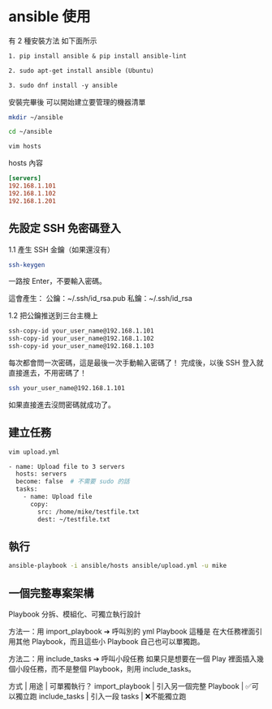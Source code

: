 # ansible 使用

有 2 種安裝方法 如下面所示

``` txt
1. pip install ansible & pip install ansible-lint

2. sudo apt-get install ansible (Ubuntu)

3. sudo dnf install -y ansible
```

安裝完畢後 可以開始建立要管理的機器清單

```bash
mkdir ~/ansible

cd ~/ansible

vim hosts
```

hosts 內容

```ini
[servers]
192.168.1.101
192.168.1.102
192.168.1.201
```

## 先設定 SSH 免密碼登入 

1.1 產生 SSH 金鑰（如果還沒有）

```bash
ssh-keygen
```

一路按 Enter，不要輸入密碼。

這會產生：
公鑰：~/.ssh/id_rsa.pub
私鑰：~/.ssh/id_rsa

1.2 把公鑰推送到三台主機上

```bash
ssh-copy-id your_user_name@192.168.1.101
ssh-copy-id your_user_name@192.168.1.102
ssh-copy-id your_user_name@192.168.1.103
```

每次都會問一次密碼，這是最後一次手動輸入密碼了！
完成後，以後 SSH 登入就直接進去，不用密碼了！

```bash
ssh your_user_name@192.168.1.101
```

如果直接進去沒問密碼就成功了。


## 建立任務

```bash
vim upload.yml

- name: Upload file to 3 servers
  hosts: servers
  become: false  # 不需要 sudo 的話
  tasks:
    - name: Upload file
      copy:
        src: /home/mike/testfile.txt
        dest: ~/testfile.txt
```

## 執行

```bash
ansible-playbook -i ansible/hosts ansible/upload.yml -u mike
```

## 一個完整專案架構

Playbook 分拆、模組化、可獨立執行設計

方法一：用 import_playbook ➔ 呼叫別的 yml Playbook
這種是 在大任務裡面引用其他 Playbook，而且這些小 Playbook 自己也可以單獨跑。

方法二：用 include_tasks ➔ 呼叫小段任務
如果只是想要在一個 Play 裡面插入幾個小段任務，而不是整個 Playbook，則用 include_tasks。

方式 | 用途 | 可單獨執行？
import_playbook | 引入另一個完整 Playbook | ✅可以獨立跑
include_tasks | 引入一段 tasks | ❌不能獨立跑
